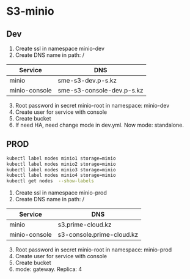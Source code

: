 # S3-minio

## Dev
1. Create ssl in namespace minio-dev
2. Create DNS name in path: /

| Service | DNS |
| ------ | ------ |
| minio | sme-s3-dev.p-s.kz |
| minio-console | sme-s3-console-dev.p-s.kz |

3. Root password in secret minio-root in namespace: minio-dev
4. Create user for service with console
5. Create bucket
6. If need HA, need change mode in dev.yml. Now mode: standalone.





## PROD
```sh
kubectl label nodes minio1 storage=minio
kubectl label nodes minio2 storage=minio
kubectl label nodes minio3 storage=minio
kubectl label nodes minio4 storage=minio
kubectl get nodes  --show-labels
```

1. Create ssl in namespace minio-prod
2. Create DNS name in path: /

| Service | DNS |
| ------ | ------ |
| minio | s3.prime-cloud.kz |
| minio-console | s3-console.prime-cloud.kz |

3. Root password in secret minio-root in namespace: minio-prod
4. Create user for service with console
5. Create bucket
6. mode: gateway. Replica: 4

